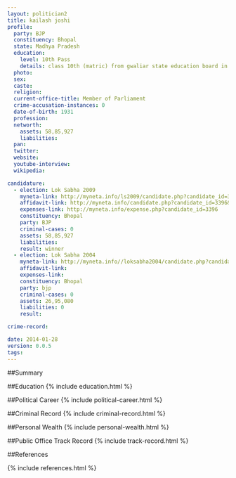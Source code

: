```yaml
---
layout: politician2
title: kailash joshi
profile: 
  party: BJP
  constituency: Bhopal
  state: Madhya Pradesh
  education: 
    level: 10th Pass
    details: class 10th (matric) from gwaliar state education board in 1943
  photo: 
  sex: 
  caste: 
  religion: 
  current-office-title: Member of Parliament
  crime-accusation-instances: 0
  date-of-birth: 1931
  profession: 
  networth: 
    assets: 58,85,927
    liabilities: 
  pan: 
  twitter: 
  website: 
  youtube-interview: 
  wikipedia: 

candidature: 
  - election: Lok Sabha 2009
    myneta-link: http://myneta.info/ls2009/candidate.php?candidate_id=3396
    affidavit-link: http://myneta.info/candidate.php?candidate_id=3396&scan=original
    expenses-link: http://myneta.info/expense.php?candidate_id=3396
    constituency: Bhopal 
    party: BJP
    criminal-cases: 0
    assets: 58,85,927
    liabilities: 
    result: winner 
  - election: Lok Sabha 2004
    myneta-link: http://myneta.info//loksabha2004/candidate.php?candidate_id=2027
    affidavit-link: 
    expenses-link: 
    constituency: Bhopal 
    party: bjp
    criminal-cases: 0
    assets: 26,95,080
    liabilities: 0
    result:  

crime-record: 

date: 2014-01-28
version: 0.0.5
tags: 
---
```

##Summary


##Education
{% include education.html %}


##Political Career
{% include political-career.html %}


##Criminal Record
{% include criminal-record.html %}


##Personal Wealth
{% include personal-wealth.html %}


##Public Office Track Record
{% include track-record.html %}


##References


{% include references.html %}